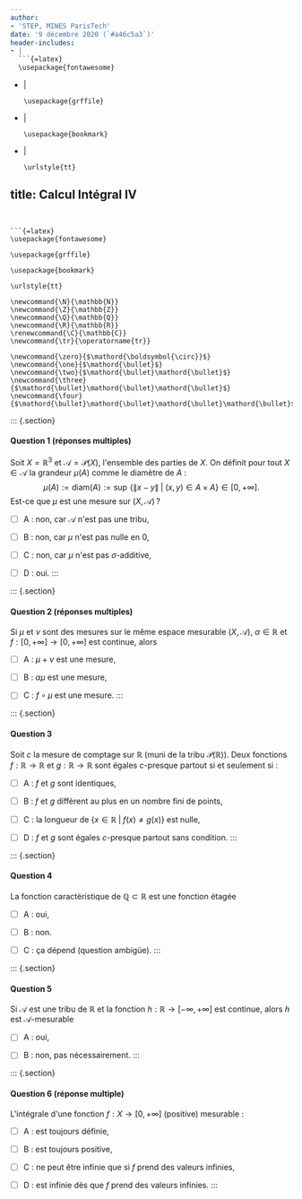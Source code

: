 ```yaml
---
author:
- 'STEP, MINES ParisTech'
date: '9 décembre 2020 (`#a46c5a3`)'
header-includes:
- |
  ```{=latex}
  \usepackage{fontawesome}
  ```
- |
  ```{=latex}
  \usepackage{grffile}
  ```
- |
  ```{=latex}
  \usepackage{bookmark}
  ```
- |
  ```{=latex}
  \urlstyle{tt}
  ```
title: Calcul Intégral IV
---
```


```{=latex}
\usepackage{fontawesome}
```

```{=latex}
\usepackage{grffile}
```

```{=latex}
\usepackage{bookmark}
```

```{=latex}
\urlstyle{tt}
```

```{=tex}
\newcommand{\N}{\mathbb{N}}
\newcommand{\Z}{\mathbb{Z}}
\newcommand{\Q}{\mathbb{Q}}
\newcommand{\R}{\mathbb{R}}
\renewcommand{\C}{\mathbb{C}}
\newcommand{\tr}{\operatorname{tr}}
```
```{=tex}
\newcommand{\zero}{$\mathord{\boldsymbol{\circ}}$}
\newcommand{\one}{$\mathord{\bullet}$}
\newcommand{\two}{$\mathord{\bullet}\mathord{\bullet}$}
\newcommand{\three}{$\mathord{\bullet}\mathord{\bullet}\mathord{\bullet}$}
\newcommand{\four}{$\mathord{\bullet}\mathord{\bullet}\mathord{\bullet}\mathord{\bullet}$}
```
::: {.section}
#### Question 1 (réponses multiples)

Soit $X = \mathbb{R}^3$ et $\mathcal{A} = \mathcal{P}(X)$, l'ensemble
des parties de $X$. On définit pour tout $X \in \mathcal{A}$ la grandeur
$\mu(A)$ comme le diamètre de $A$ : $$
\mu(A) := \mathrm{diam}(A) := \sup \, \{\|x - y\| \; | \; (x, y) \in A \times A\} \in [0, +\infty].
$$ Est-ce que $\mu$ est une mesure sur $(X, \mathcal{A})$ ?

-   [ ] A : non, car $\mathcal{A}$ n'est pas une tribu,

-   [ ] B : non, car $\mu$ n'est pas nulle en 0,

-   [ ] C : non, car $\mu$ n'est pas $\sigma$-additive,

-   [ ] D : oui.
:::

::: {.section}
#### Question 2 (réponses multiples)

Si $\mu$ et $\nu$ sont des mesures sur le même espace mesurable
$(X, \mathcal{A})$, $\alpha \in \mathbb{R}$ et
$f: [0, +\infty] \to [0, +\infty]$ est continue, alors

-   [ ] A : $\mu + \nu$ est une mesure,

-   [ ] B : $\alpha \mu$ est une mesure,

-   [ ] C : $f\circ \mu$ est une mesure.
:::

::: {.section}
#### Question 3

Soit $c$ la mesure de comptage sur $\mathbb{R}$ (muni de la tribu
$\mathcal{P}(\mathbb{R})$). Deux fonctions $f:\mathbb{R}\to \mathbb{R}$
et $g:\mathbb{R}\to\mathbb{R}$ sont égales $c$-presque partout si et
seulement si :

-   [ ] A : $f$ et $g$ sont identiques,

-   [ ] B : $f$ et $g$ diffèrent au plus en un nombre fini de points,

-   [ ] C : la longueur de $\{x \in \mathbb{R}\; | \; f(x) \neq g(x)\}$
    est nulle,

-   [ ] D : $f$ et $g$ sont égales $c$-presque partout sans condition.
:::

::: {.section}
#### Question 4

La fonction caractéristique de $\mathbb{Q} \subset \mathbb{R}$ est une
fonction étagée

-   [ ] A : oui,

-   [ ] B : non.

-   [ ] C : ça dépend (question ambigüe).
:::

::: {.section}
#### Question 5

Si $\mathcal{A}$ est une tribu de $\mathbb{R}$ et la fonction
$h: \mathbb{R}\to [-\infty, +\infty]$ est continue, alors $h$ est
$\mathcal{A}$-mesurable

-   [ ] A : oui,

-   [ ] B : non, pas nécessairement.
:::

::: {.section}
#### Question 6 (réponse multiple)

L'intégrale d'une fonction $f: X \to [0, +\infty]$ (positive)
mesurable :

-   [ ] A : est toujours définie,

-   [ ] B : est toujours positive,

-   [ ] C : ne peut être infinie que si $f$ prend des valeurs infinies,

-   [ ] D : est infinie dès que $f$ prend des valeurs infinies.
:::
